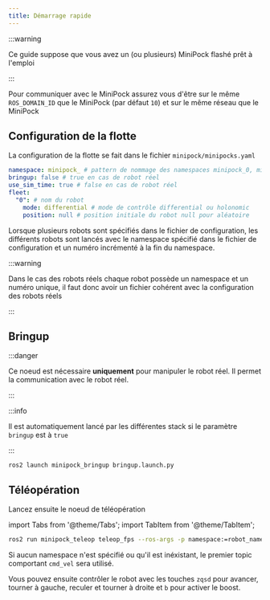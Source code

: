 ```yaml
---
title: Démarrage rapide
---
```


:::warning

Ce guide suppose que vous avez un (ou plusieurs) MiniPock flashé prêt à l'emploi

:::

Pour communiquer avec le MiniPock assurez vous d'être sur le même `ROS_DOMAIN_ID` que le MiniPock (par défaut `10`) et sur le même réseau que le MiniPock

## Configuration de la flotte

La configuration de la flotte se fait dans le fichier `minipock/minipocks.yaml`

```yaml
namespace: minipock_ # pattern de nommage des namespaces minipock_0, minipock_1, ...
bringup: false # true en cas de robot réel
use_sim_time: true # false en cas de robot réel
fleet:
  "0": # nom du robot
    mode: differential # mode de contrôle differential ou holonomic
    position: null # position initiale du robot null pour aléatoire
```

Lorsque plusieurs robots sont spécifiés dans le fichier de configuration, les différents robots sont lancés avec le namespace spécifié dans le fichier de configuration et un numéro incrémenté à la fin du namespace.

:::warning

Dans le cas des robots réels chaque robot possède un namespace et un numéro unique, il faut donc avoir un fichier cohérent avec la configuration des robots réels

:::

## Bringup

:::danger

Ce noeud est nécessaire **uniquement** pour manipuler le robot réel. Il permet la communication avec le robot réel.

:::

:::info

Il est automatiquement lancé par les différentes stack si le paramètre `bringup` est à `true`

:::

```shell
ros2 launch minipock_bringup bringup.launch.py
```

## Téléopération

Lancez ensuite le noeud de téléopération

import Tabs from '@theme/Tabs';
import TabItem from '@theme/TabItem';

```bash
ros2 run minipock_teleop teleop_fps --ros-args -p namespace:=robot_namespace/
```

Si aucun namespace n'est spécifié ou qu'il est inéxistant, le premier topic comportant `cmd_vel` sera utilisé.

Vous pouvez ensuite contrôler le robot avec les touches `zqsd` pour avancer, tourner à gauche, reculer et tourner à droite et `b` pour activer le boost.
